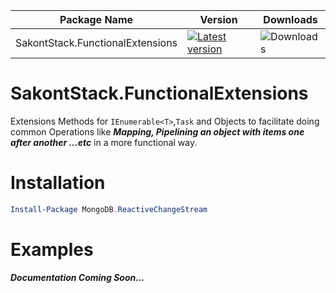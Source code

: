 |Package Name|Version|Downloads|
|-|-|-|
|SakontStack.FunctionalExtensions|[![Latest version](https://img.shields.io/nuget/v/SakontStack.FunctionalExtensions.svg)](https://www.nuget.org/packages/SakontStack.FunctionalExtensions/)|![Downloads](https://img.shields.io/nuget/dt/SakontStack.FunctionalExtensions.svg)|


# SakontStack.FunctionalExtensions
Extensions Methods for `IEnumerable<T>`,`Task` and Objects to facilitate doing common Operations like ***Mapping, Pipelining an object with items one after another ...etc*** in a more functional way.
# Installation
```powershell
Install-Package MongoDB.ReactiveChangeStream
```
# Examples
***Documentation Coming Soon...***
